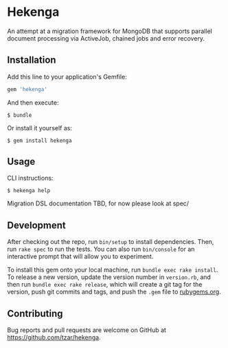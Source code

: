 # Hekenga

An attempt at a migration framework for MongoDB that supports parallel document
processing via ActiveJob, chained jobs and error recovery.

## Installation

Add this line to your application's Gemfile:

```ruby
gem 'hekenga'
```

And then execute:

    $ bundle

Or install it yourself as:

    $ gem install hekenga

## Usage

CLI instructions:

    $ hekenga help

Migration DSL documentation TBD, for now please look at spec/

## Development

After checking out the repo, run `bin/setup` to install dependencies. Then, run `rake spec` to run the tests. You can also run `bin/console` for an interactive prompt that will allow you to experiment.

To install this gem onto your local machine, run `bundle exec rake install`. To release a new version, update the version number in `version.rb`, and then run `bundle exec rake release`, which will create a git tag for the version, push git commits and tags, and push the `.gem` file to [rubygems.org](https://rubygems.org).

## Contributing

Bug reports and pull requests are welcome on GitHub at https://github.com/tzar/hekenga.
